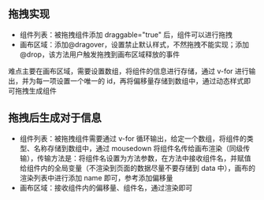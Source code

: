 ## 拖拽实现

- 组件列表：被拖拽组件添加 draggable="true" 后，组件可以进行拖拽
- 画布区域：添加@dragover，设置禁止默认样式，不然拖拽不能实现；添加@drop，该方法用户触发拖拽到画布区域释放的事件

难点主要在画布区域，需要设置数组，将组件的信息进行存储，通过 v-for 进行输出，并为每一项设置一个唯一的 id，再将偏移量存储到数组中，通过动态样式即可拖拽生成组件

## 拖拽后生成对于信息

- 组件列表：被拖拽组件需要通过 v-for 循环输出，给定一个数组，将组件的类型、名称存储到数组中，通过 mousedown 将组件名传给画布渲染（同级传输），传输方法是：将组件名设置为方法参数，在方法中接收组件名，并赋值给组件内的全局变量（不渲染到页面的数据尽量不要存储到 data 中），画布的渲染列表中进行添加 name 即可，参考添加偏移量
- 画布区域：接收组件内的偏移量、组件名，通过渲染即可
